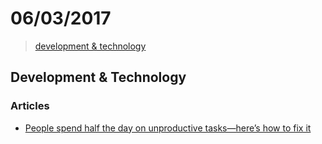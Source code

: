 # 06/03/2017

> [development & technology](#development--technology)


## Development & Technology

### Articles
- [People spend half the day on unproductive tasks—here’s how to fix it](https://blogs.dropbox.com/dropbox/2017/02/how-to-not-waste-time-at-work/)
